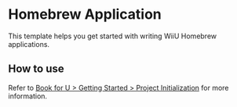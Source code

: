 # Homebrew Application

This template helps you get started with writing WiiU Homebrew applications.

## How to use

Refer to [Book for U \> Getting Started \> Project Initialization](https://rust-wiiu.github.io/book-for-u/getting-started/project-initialization.html) for more information.

